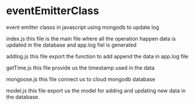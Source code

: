 # eventEmitterClass
event emitter classs in javascript using mongodb to update log

index.js 
this file is the main file where all the operation happen data is updated in the database and app.log fiel is generated

addlog.js 
this file export the function to add append the data in app.log file

getTime.js
this file provide us the timestamp used in the data

mongoose.js
this file connect us to  cloud mongodb database

model.js
this file export us the model for adding and updating new data in the database.
